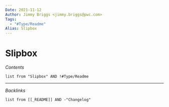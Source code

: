 ```yaml
---
Date: 2021-11-12
Author: Jimmy Briggs <jimmy.briggs@pwc.com>
Tags:
  - "#Type/Readme"
Alias: Slipbox
---
```


# Slipbox

*Contents*

````dataview
list from "Slipbox" AND !#Type/Readme
````

---

*Backlinks*

````dataview
list from [[_README]] AND -"Changelog"
````

